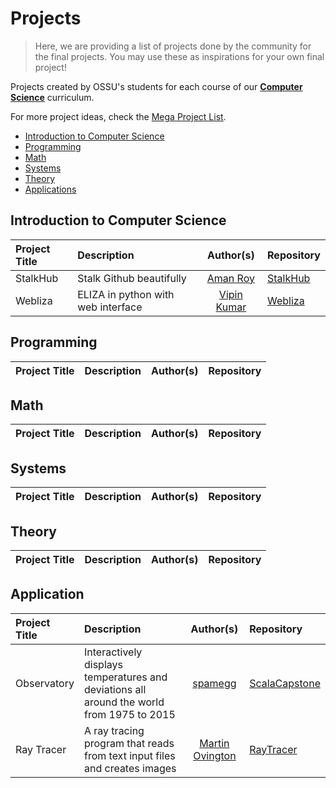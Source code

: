 # Projects
> Here, we are providing a list of projects done by the community for the final projects. You may use these as inspirations for your own final project!

Projects created by OSSU's students for each course of our [**Computer Science**](https://github.com/ossu/computer-science) curriculum.

For more project ideas, check the [Mega Project List](https://github.com/karan/Projects).

- [Introduction to Computer Science](#introduction-to-computer-science)
- [Programming](#programming)
- [Math](#math)
- [Systems](#systems)
- [Theory](#theory)
- [Applications](#application)

## Introduction to Computer Science
Project Title | Description | Author(s) | Repository
:-- | :-- | :--: | :--
StalkHub | Stalk Github beautifully | [Aman Roy](https://github.com/aman-roy) | [StalkHub](https://github.com/aman-roy/StalkHub)
Webliza | ELIZA in python with web interface | [Vipin Kumar](https://github.com/VipinindKumar) | [Webliza](https://github.com/VipinindKumar/Webliza)


## Programming
Project Title | Description | Author(s) | Repository
:-- | :-- | :--: | :--

## Math
Project Title | Description | Author(s) | Repository
:-- | :-- | :--: | :--

## Systems
Project Title | Description | Author(s) | Repository
:-- | :-- | :--: | :--

## Theory
Project Title | Description | Author(s) | Repository
:-- | :-- | :--: | :--

## Application
Project Title | Description | Author(s) | Repository
:-- | :-- | :--: | :--
Observatory | Interactively displays temperatures and deviations all around the world from 1975 to 2015 | [spamegg](https://github.com/spamegg1) | [ScalaCapstone](https://github.com/spamegg1/ScalaCapstone)
Ray Tracer | A ray tracing program that reads from text input files and creates images | [Martin Ovington](https://github.com/MartinOvington) | [RayTracer](https://github.com/MartinOvington/RayTracer)
